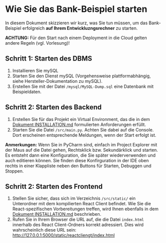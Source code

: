 # Wie Sie das Bank-Beispiel starten
In diesem Dokument skizzieren wir kurz, was Sie tun müssen, um das Bank-Beispiel 
erfolgreich **auf Ihrem Entwickluzngsrechner** zu starten. 

**ACHTUNG:** Für den Start nach einem Deployment in die Cloud gelten andere Regeln
(vgl. Vorlesung)!

## Schritt 1: Starten des DBMS
1. Installieren Sie mySQL
2. Starten Sie den Dienst mySQL (Vorgehensweise plattformabhängig, siehe 
Hersteller-Dokumentation zu mySQL).
3. Erstellen Sie mit der Datei ```/mysql/MySQL-Dump.sql``` eine Datenbank mit 
Beispieldaten.

## Schritt 2: Starten des Backend
1. Erstellen Sie für das Projekt ein Virtual Environment, das die in dem [Dokument 
INSTALLATION.md](INSTALLATION.md) formulierten Anforderungen erfüllt.
2. Starten Sie die Datei ```/src/main.py```. Achten Sie dabei auf die Console. Dort
erscheinen entsprechende Meldungen, wenn der Start erfolgt ist.

**Anmerkungen:** Wenn Sie in PyCharm sind, einfach im Project Explorer mit der Maus 
auf die Datei gehen, Rechtsklick bzw. Sekundärklick und starten. Es entsteht dann eine
Konfiguration, die Sie später wiederverwenden und auch editieren können. Sie finden
diese Konfirguration in der IDE oben rechts in einer Klappliste neben den Buttons
für Starten, Debuggen und Stoppen. 
 
## Schritt 2: Starten des Frontend
1. Stellen Sie sicher, dass sich im Verzeichnis ```/src/static/``` ein Unterordner 
mit dem kompilierten React Client befindet. Wie Sie die React-spezifischen Vorbereitungen
treffen, wird Ihnen ebenfalls in dem [Dokument INSTALLATION.md](INSTALLATION.md) beschrieben.
2. Rufen Sie in Ihrem Browser die URL auf, die die Datei ```index.html``` innerhalb
des React Client-Ordners korrekt adressiert. Dies wird wahrscheinlich diese URL sein:
http://127.0.0.1:5000/static/reactcliengt/index.html